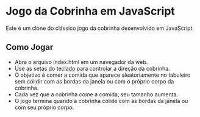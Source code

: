 
# Jogo da Cobrinha em JavaScript

Este é um clone do clássico jogo da cobrinha desenvolvido em JavaScript.


## Como Jogar
- Abra o arquivo index.html em um navegador da web.
- Use as setas do teclado para controlar a direção da cobrinha.
- O objetivo é comer a comida que aparece aleatoriamente no tabuleiro sem colidir com as bordas da janela ou com o próprio corpo da cobrinha.
- Cada vez que a cobrinha come a comida, seu tamanho aumenta.
- O jogo termina quando a cobrinha colide com as bordas da janela ou com seu próprio corpo.
